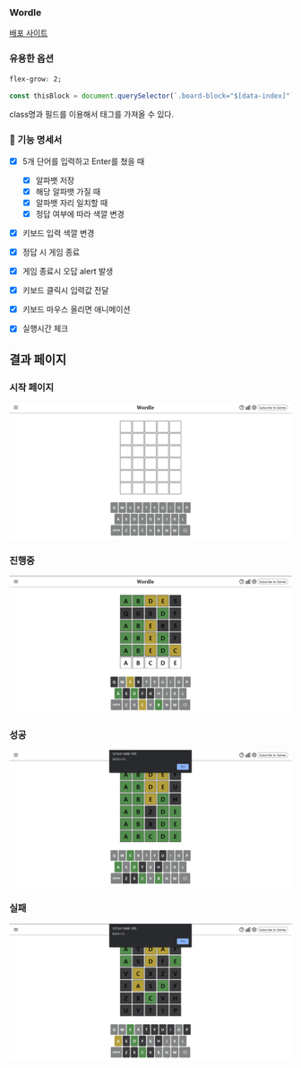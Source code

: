 ### Wordle

[배포 사이트](https://woodle.netlify.app)

### 유용한 옵션

```css
flex-grow: 2;
```

```javascript
const thisBlock = document.querySelector(`.board-block="$[data-index]"`);
```

class명과 필드를 이용해서 태그를 가져올 수 있다.

### 📜 기능 명세서

- [x] 5개 단어를 입력하고 Enter를 쳤을 때

  - [x] 알파뱃 저장
  - [x] 해당 알파뱃 가질 때
  - [x] 알파뱃 자리 일치할 때
  - [x] 정답 여부에 따라 색깔 변경

- [x] 키보드 입력 색깔 변경
- [x] 정답 시 게임 종료
- [x] 게임 종료시 오답 alert 발생
- [x] 키보드 클릭시 입력값 전달
- [x] 키보드 마우스 올리면 애니메이션
- [x] 실행시간 체크

## 결과 페이지

### 시작 페이지

<img src="./images/wordle_start.png">

### 진행중

<img src="./images/wordle_playing.png">

### 성공

<img src="./images/wordle_success.png">

### 실패

<img src="./images/wordle_wrong.png">
